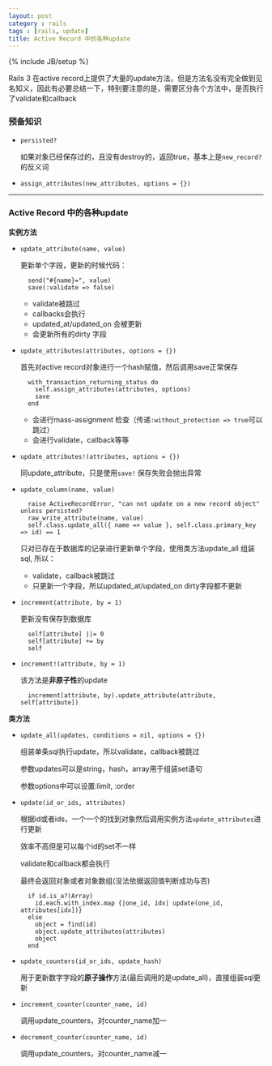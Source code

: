 ```yaml
---
layout: post
category : rails
tags : [rails, update]
title: Active Record 中的各种update
---
```

{% include JB/setup %}

Rails 3 在active record上提供了大量的update方法，但是方法名没有完全做到见名知义，因此有必要总结一下，特别要注意的是，需要区分各个方法中，是否执行了validate和callback

### 预备知识

* `persisted?`

  如果对象已经保存过的，且没有destroy的，返回true，基本上是`new_record?` 的反义词

* `assign_attributes(new_attributes, options = {})`

---

### Active Record 中的各种update

**实例方法**

* `update_attribute(name, value)`

  更新单个字段，更新的时候代码：

        send("#{name}=", value)
        save(:validate => false)

  * validate被跳过
  * callbacks会执行
  * updated_at/updated_on 会被更新
  * 会更新所有的dirty 字段

* `update_attributes(attributes, options = {})`

  首先对active record对象进行一个hash赋值，然后调用save正常保存

        with_transaction_returning_status do
          self.assign_attributes(attributes, options)
          save
        end

  * 会进行mass-assignment 检查（传递`:without_protection => true`可以跳过）
  * 会进行validate，callback等等

* `update_attributes!(attributes, options = {})`

  同update_attribute，只是使用`save!` 保存失败会抛出异常

* `update_column(name, value)`

        raise ActiveRecordError, "can not update on a new record object" unless persisted?
        raw_write_attribute(name, value)
        self.class.update_all({ name => value }, self.class.primary_key => id) == 1

  只对已存在于数据库的记录进行更新单个字段，使用类方法update_all 组装sql, 所以：

  * validate，callback被跳过
  * 只更新一个字段，所以updated_at/updated_on dirty字段都不更新

* `increment(attribute, by = 1)`

  更新没有保存到数据库

        self[attribute] ||= 0
        self[attribute] += by
        self

* `increment!(attribute, by = 1)`

  该方法是**非原子性**的update

        increment(attribute, by).update_attribute(attribute, self[attribute])

**类方法**

* `update_all(updates, conditions = nil, options = {})`

  组装单条sql执行update，所以validate，callback被跳过

  参数updates可以是string，hash，array用于组装set语句

  参数options中可以设置:limit, :order

* `update(id_or_ids, attributes)`

  根据id或者ids，一个一个的找到对象然后调用实例方法`update_attributes`进行更新

  效率不高但是可以每个id的set不一样

  validate和callback都会执行

  最终会返回对象或者对象数组(没法依据返回值判断成功与否)

        if id.is_a?(Array)
          id.each.with_index.map {|one_id, idx| update(one_id, attributes[idx])}
        else
          object = find(id)
          object.update_attributes(attributes)
          object
        end

* `update_counters(id_or_ids, update_hash)`

  用于更新数字字段的**原子操作**方法(最后调用的是update_all)，直接组装sql更新

* `increment_counter(counter_name, id)`

  调用update_counters，对counter_name加一

* `decrement_counter(counter_name, id)`

  调用update_counters，对counter_name减一


